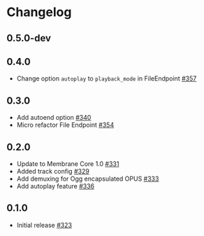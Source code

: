 # Changelog

## 0.5.0-dev

## 0.4.0
* Change option `autoplay` to `playback_mode` in FileEndpoint [#357](https://github.com/jellyfish-dev/membrane_rtc_engine/pull/357)

## 0.3.0
* Add autoend option [#340](https://github.com/jellyfish-dev/membrane_rtc_engine/pull/340)
* Micro refactor File Endpoint [#354](https://github.com/jellyfish-dev/membrane_rtc_engine/pull/354)

## 0.2.0
* Update to Membrane Core 1.0 [#331](https://github.com/jellyfish-dev/membrane_rtc_engine/pull/331)
* Added track config [#329](https://github.com/jellyfish-dev/membrane_rtc_engine/pull/329)
* Add demuxing for Ogg encapsulated OPUS [#333](https://github.com/jellyfish-dev/membrane_rtc_engine/pull/333)
* Add autoplay feature [#336](https://github.com/jellyfish-dev/membrane_rtc_engine/pull/336)

## 0.1.0
* Initial release [#323](https://github.com/jellyfish-dev/membrane_rtc_engine/pull/323)
